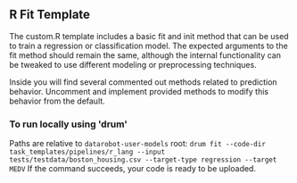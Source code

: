 ## R Fit Template

The custom.R template includes a basic fit and init method that can be used to train a regression or classification model.
The expected arguments to the fit method should remain the same, although the internal functionality can be tweaked to 
use different modeling or preprocessing techniques.

Inside you will find several commented out methods related to prediction behavior. 
Uncomment and implement provided methods to modify this behavior from the default.

### To run locally using 'drum'
Paths are relative to `datarobot-user-models` root:
`drum fit --code-dir task_templates/pipelines/r_lang --input tests/testdata/boston_housing.csv --target-type regression --target MEDV`
If the command succeeds, your code is ready to be uploaded.

